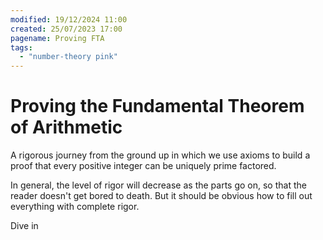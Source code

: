 ```yaml
---
modified: 19/12/2024 11:00
created: 25/07/2023 17:00
pagename: Proving FTA
tags:
  - "number-theory pink"
---
```


# Proving the Fundamental Theorem of Arithmetic

A rigorous journey from the ground up in which we use axioms to build a proof that every positive integer can be uniquely prime factored.

In general, the level of rigor will decrease as the parts go on, so that the reader doesn't get bored to death. But it should be obvious how to fill out everything with complete rigor.

<ProminentLink href="proving-fta/1-integer-axioms" internal>Dive in</ProminentLink>
